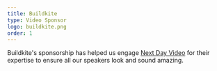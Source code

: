 ```yaml
---
title: Buildkite
type: Video Sponsor
logo: buildkite.png
order: 1
---
```

Buildkite's sponsorship has helped us engage [Next Day Video](https://nextdayvideo.com/) for their expertise to ensure all our speakers look and sound amazing.
